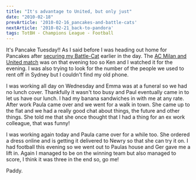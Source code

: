 ```yaml
---
title: "It's advantage to United, but only just"
date: "2010-02-18"
prevArticle: '2010-02-16_pancakes-and-battle-cats'
nextArticle: '2010-02-21_back-to-pandora'
tags: TotBH - Champions League - Football
---
```

It's Pancake Tuesday!! As I said before I was heading out home for Pancakes after [securing my Battle-Cat](http://paddy1138.blogspot.com/2010/02/pancakes-and-battle-cats.html) earlier in the day. The [AC Milan and United match](http://www.rte.ie/sport/soccer/2010/0216/acmilan_manutd.html) was on that evening too so Ken and I watched it for the evening. I was also trying to look for the number of the people we used to rent off in Sydney but I couldn't find my old phone.

I was working all day on Wednesday and Emma was at a funeral so we had no lunch cover. Thankfully it wasn't too busy and Paul eventually came in to let us have our lunch. I had my banana sandwiches in with me at any rate. After work Paula came over and we went for a walk in town. She came up to the flat and we had a really good chat about things, the future and other things. She told me that she once thought that I had a thing for an ex work colleague, that was funny!

I was working again today and Paula came over for a while too. She ordered a dress online and is getting it delivered to Newry so that she can try it on. I had football this evening so we went out to Paulas house and Ger gave me a lift in. Again I managed to be on the winning team but also managed to score, I think it was three in the end so, go me!

Paddy.